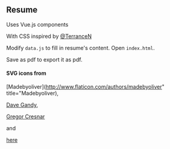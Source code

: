 ## Resume

Uses Vue.js components

With CSS inspired by [@TerranceN](https://eat.sleep.build/Resume/)


Modify ```data.js``` to fill in resume's content. Open ```index.html```.

Save as pdf to export it as pdf. 


#### SVG icons from 

[Madebyoliver](http://www.flaticon.com/authors/madebyoliver" title="Madebyoliver),

[Dave Gandy](http://www.flaticon.com/authors/dave-gandy),

[Gregor Cresnar](http://www.flaticon.com/authors/gregor-cresnar)

and

[here](https://github.com/danleech/simple-icons/tree/gh-pages/icons)
